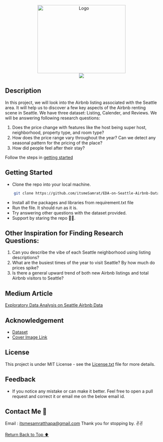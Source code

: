 <!-- Logo Section -->

<div align="center">
    <a href="https://github.com/itsmeSamrat" target="_blank">
        <img src="https://miro.medium.com/v2/resize:fit:4800/format:webp/1*IGPdRnuGWDVM5pSs2EQP2w.png" 
        alt="Logo" width="290" height="225">
    </a>
</div>

<!-- Project title -->

<div align="center">
<img src="https://readme-typing-svg.demolab.com?font=Fira+Code&duration=2000&pause=200&center=true&vCenter=true&multiline=true&width=600&height=100&lines=EDA+on+Seattle+Airbnb+Data;Unrevealing+the+Secrets+of+Seattle's+Airbnb+Market;+A+Data-Driven+Approach+to+Better+Decision+Making">
</div>

## Description

In this project, we will look into the Airbnb listing associated with the Seattle area. It will help us to discover a few key aspects of the Airbnb renting scene in Seattle. We have three dataset: Listing, Calender, and Reviews. We will be answering following research questions:

1. Does the price change with features like the host being super host, neighborhood, property type, and room type?
2. How does the price range vary throughout the year? Can we detect any seasonal pattern for the pricing of the place?
3. How did people feel after their stay?

Follow the steps in [getting started](#getting-started)

## Getting Started

- Clone the repo into your local machine.

```bash
    git clone https://github.com/itsmeSamrat/EDA-on-Seattle-Airbnb-Data.git
```

- Install all the packages and libraries from requirement.txt file
- Run the file. It should run as it is.
- Try answering other questions with the dataset provided.
- Support by staring the repo 🙂😁.

## Other Inspiration for Finding Research Questions:

1. Can you describe the vibe of each Seattle neighborhood using listing descriptions?
2. What are the busiest times of the year to visit Seattle? By how much do prices spike?
3. Is there a general upward trend of both new Airbnb listings and total Airbnb visitors to Seattle?

## Medium Article

[Exploratory Data Analysis on Seattle Airbnb Data](https://medium.com/@itsmeSamrat/exploratory-data-analysis-on-seattle-airbnb-data-77eb4b2be0d1)

## Acknowledgement

- [Dataset](https://www.kaggle.com/datasets/airbnb/seattle)
- [Cover Image Link](https://hire.refactored.ai/upload-nct/portfolio_images/92/life.png)

## License

This project is under MIT License - see the [License.txt](https://github.com/itsmeSamrat/EDA-on-Seattle-Airbnb-Data/blob/main/license.txt) file for more details.

## Feedback

- If you notice any mistake or can make it better. Feel free to open a pull request and correct it or email me on the below email id.

## Contact Me 📨

Email : [itsmesamratthapa@gmail.com](mailto:itsmesamratthapa@gmail.com) Thank you for stopping by. ✌️✌️

<!-- Back to the top -->

[Return Back to Top ⬆️](#getting-started)
